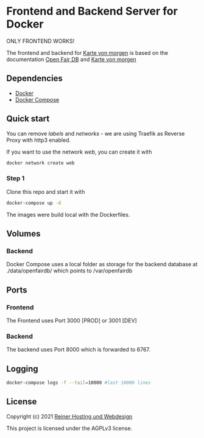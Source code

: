 # Frontend and Backend Server for Docker

ONLY FRONTEND WORKS!

The frontend and backend for [Karte von morgen](https://github.com/kartevonmorgen/kartevonmorgen/) is based on the documentation [Open Fair DB](https://github.com/kartevonmorgen/openfairdb) and [Karte von morgen](https://github.com/kartevonmorgen/kartevonmorgen.ts)


## Dependencies
* [Docker](https://docs.docker.com/get-docker/)
* [Docker Compose](https://docs.docker.com/compose/install/)

## Quick start

You can remove *labels* and *networks* - we are using Traefik as Reverse Proxy with http3 enabled.

If you want to use the network *web*, you can create it with
```sh
docker network create web
```

### Step 1

Clone this repo and start it with
```sh
docker-compose up -d
```
The images were build local with the Dockerfiles.

## Volumes

### Backend
Docker Compose uses a local folder as storage for the backend database at ./data/openfairdb/ which points to /var/openfairdb

## Ports

### Frontend
The Frontend uses Port 3000 [PROD] or 3001 [DEV]

### Backend
The backend uses Port 8000 which is forwarded to 6767.

## Logging

```sh
docker-compose logs -f --tail=10000 #last 10000 lines
```

## License

Copyright (c) 2021 [Reiner Hosting und Webdesign](https://www.alexreiner.de)

This project is licensed under the AGPLv3 license.